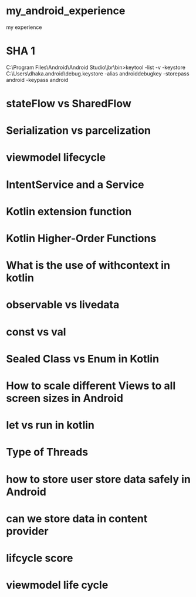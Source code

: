 # my_android_experience
my experience

# SHA 1 
C:\Program Files\Android\Android Studio\jbr\bin>keytool -list -v -keystore C:\Users\dhaka\.android\debug.keystore -alias androiddebugkey -storepass android -keypass android

# stateFlow vs SharedFlow

# Serialization vs parcelization

# viewmodel lifecycle

# IntentService and a Service

# Kotlin extension function

# Kotlin Higher-Order Functions

# What is the use of withcontext in kotlin

# observable vs livedata

# const vs val

# Sealed Class vs Enum in Kotlin

# How to scale different Views to all screen sizes in Android 

# let vs run in kotlin

#  Type of Threads

# how to store user store data safely in Android

# can we store data in content provider

# lifcycle score 

# viewmodel life cycle
